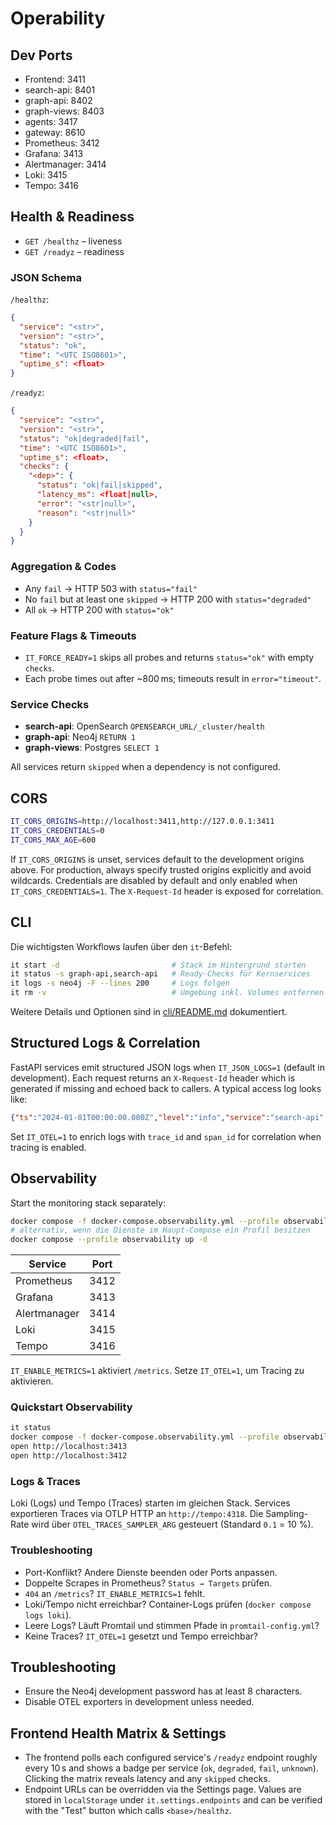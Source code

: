 # Operability

## Dev Ports
- Frontend: 3411
- search-api: 8401
- graph-api: 8402
- graph-views: 8403
- agents: 3417
- gateway: 8610
- Prometheus: 3412
- Grafana: 3413
- Alertmanager: 3414
- Loki: 3415
- Tempo: 3416

## Health & Readiness
- `GET /healthz` – liveness
- `GET /readyz` – readiness

### JSON Schema
`/healthz`:
```json
{
  "service": "<str>",
  "version": "<str>",
  "status": "ok",
  "time": "<UTC ISO8601>",
  "uptime_s": <float>
}
```

`/readyz`:
```json
{
  "service": "<str>",
  "version": "<str>",
  "status": "ok|degraded|fail",
  "time": "<UTC ISO8601>",
  "uptime_s": <float>,
  "checks": {
    "<dep>": {
      "status": "ok|fail|skipped",
      "latency_ms": <float|null>,
      "error": "<str|null>",
      "reason": "<str|null>"
    }
  }
}
```

### Aggregation & Codes
- Any `fail` → HTTP 503 with `status="fail"`
- No `fail` but at least one `skipped` → HTTP 200 with `status="degraded"`
- All `ok` → HTTP 200 with `status="ok"`

### Feature Flags & Timeouts
- `IT_FORCE_READY=1` skips all probes and returns `status="ok"` with empty `checks`.
- Each probe times out after ~800 ms; timeouts result in `error="timeout"`.

### Service Checks
- **search-api**: OpenSearch `OPENSEARCH_URL/_cluster/health`
- **graph-api**: Neo4j `RETURN 1`
- **graph-views**: Postgres `SELECT 1`

All services return `skipped` when a dependency is not configured.

## CORS
```bash
IT_CORS_ORIGINS=http://localhost:3411,http://127.0.0.1:3411
IT_CORS_CREDENTIALS=0
IT_CORS_MAX_AGE=600
```

If `IT_CORS_ORIGINS` is unset, services default to the development origins above. For production, always specify trusted origins explicitly and avoid wildcards. Credentials are disabled by default and only enabled when `IT_CORS_CREDENTIALS=1`. The `X-Request-Id` header is exposed for correlation.

## CLI

Die wichtigsten Workflows laufen über den `it`-Befehl:

```bash
it start -d                         # Stack im Hintergrund starten
it status -s graph-api,search-api   # Ready-Checks für Kernservices
it logs -s neo4j -F --lines 200     # Logs folgen
it rm -v                            # Umgebung inkl. Volumes entfernen
```

Weitere Details und Optionen sind in [cli/README.md](../cli/README.md) dokumentiert.

## Structured Logs & Correlation
FastAPI services emit structured JSON logs when `IT_JSON_LOGS=1` (default in development).
Each request returns an `X-Request-Id` header which is generated if missing and echoed back
to callers. A typical access log looks like:

```json
{"ts":"2024-01-01T00:00:00.000Z","level":"info","service":"search-api","env":"dev","req_id":"abc","method":"GET","path":"/healthz","status":200,"dur_ms":1.2,"msg":"request"}
```

Set `IT_OTEL=1` to enrich logs with `trace_id` and `span_id` for correlation when tracing is enabled.

## Observability

Start the monitoring stack separately:

```bash
docker compose -f docker-compose.observability.yml --profile observability up -d
# alternativ, wenn die Dienste im Haupt-Compose ein Profil besitzen
docker compose --profile observability up -d
```

| Service      | Port |
| ------------ | ---- |
| Prometheus   | 3412 |
| Grafana      | 3413 |
| Alertmanager | 3414 |
| Loki         | 3415 |
| Tempo        | 3416 |

`IT_ENABLE_METRICS=1` aktiviert `/metrics`. Setze `IT_OTEL=1`, um Tracing zu aktivieren.

### Quickstart Observability

```bash
it status
docker compose -f docker-compose.observability.yml --profile observability up -d
open http://localhost:3413
open http://localhost:3412
```

### Logs & Traces

Loki (Logs) und Tempo (Traces) starten im gleichen Stack. Services exportieren Traces
via OTLP HTTP an `http://tempo:4318`. Die Sampling-Rate wird über
`OTEL_TRACES_SAMPLER_ARG` gesteuert (Standard `0.1` = 10 %).

### Troubleshooting
- Port-Konflikt? Andere Dienste beenden oder Ports anpassen.
- Doppelte Scrapes in Prometheus? `Status → Targets` prüfen.
- `404` an `/metrics`? `IT_ENABLE_METRICS=1` fehlt.
- Loki/Tempo nicht erreichbar? Container-Logs prüfen (`docker compose logs loki`).
- Leere Logs? Läuft Promtail und stimmen Pfade in `promtail-config.yml`?
- Keine Traces? `IT_OTEL=1` gesetzt und Tempo erreichbar?

## Troubleshooting
- Ensure the Neo4j development password has at least 8 characters.
- Disable OTEL exporters in development unless needed.

## Frontend Health Matrix & Settings

- The frontend polls each configured service's `/readyz` endpoint roughly every 10 s and shows a badge per service (`ok`, `degraded`, `fail`, `unknown`). Clicking the matrix reveals latency and any `skipped` checks.
- Endpoint URLs can be overridden via the Settings page. Values are stored in `localStorage` under `it.settings.endpoints` and can be verified with the "Test" button which calls `<base>/healthz`.
